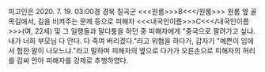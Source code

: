 피고인은 2020. 7. 19. 03:00경 경북 칠곡군 <<<원룸>>>B<<</원룸>>> 원룸 옆 골목길에서, 길을 비켜주는 문제 등으로 피해자 <<<내국인이름>>>C<<</내국인이름>>>(여, 22세) 및 그 일행들과 말다툼을 하던 중 피해자에게 "중국으로 팔려가고 싶냐. 내가 너희 부모님 다 안다. 다 죽여 버리겠다."라고 위협을 하다가, 갑자기 "예쁜이 입에서 험한 말이 나오느냐."라고 말하며 피해자의 옆으로 다가가 오른손으로 피해자의 허리를 감싸 안아 피해자를 강제로 추행하였다.